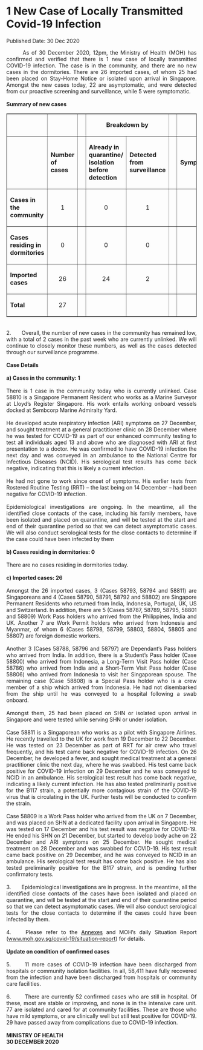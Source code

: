 <html>
    <meta http-equiv="Content-Type" content="text/html; charset=utf-8"/>
    <meta charset="utf-8"/>
    <title>1 New Case of Locally Transmitted Covid-19 Infection</title>
    <body><h1>1 New Case of Locally Transmitted Covid-19 Infection</h1>
    <p>Published Date: 30 Dec 2020</p> <p style="text-align: justify;">&nbsp; &nbsp; &nbsp; &nbsp;As of 30 December 2020, 12pm, the Ministry of Health (MOH) has confirmed and verified that there is 1 new case of locally transmitted COVID-19 infection. The case is in the community, and there are no new cases in the dormitories. There are 26 imported cases, of whom 25 had been placed on Stay-Home Notice or isolated upon arrival in Singapore. Amongst the new cases today, 22 are asymptomatic, and were detected from our proactive screening and surveillance, while 5 were symptomatic.&nbsp;&nbsp;<br><br><strong>Summary of new cases</strong><br></p><table border="1" cellspacing="0" cellpadding="0" width="605"><tbody><tr><td width="129"><p align="right">&nbsp;</p></td><td width="60"><p>&nbsp;</p></td><td width="16" valign="top"><p>&nbsp;</p></td><td width="192" colspan="2"><p align="center"><strong>Breakdown by</strong></p></td><td width="16" valign="top"><p>&nbsp;</p></td><td width="192" colspan="2"><p align="center"><strong>Breakdown by</strong></p></td></tr><tr><td width="129"><p align="right">&nbsp;</p></td><td width="60"><p><strong>Number of cases</strong></p></td><td width="16" valign="top"><p>&nbsp;</p></td><td width="96"><p><strong>Already in quarantine/ isolation before detection</strong></p></td><td width="96"><p><strong>Detected from surveillance</strong></p></td><td width="16" valign="top"><p>&nbsp;</p></td><td width="96"><p><strong>Symptomatic</strong></p></td><td width="96"><p><strong>Asymptomatic</strong></p></td></tr><tr><td width="129"><p><strong>Cases in the community</strong></p></td><td width="60"><p align="center">1</p></td><td width="16" valign="top"><p align="center">&nbsp;</p></td><td width="96"><p align="center">0</p></td><td width="96"><p align="center">1</p></td><td width="16" valign="top"><p align="center">&nbsp;</p></td><td width="96"><p align="center">1</p></td><td width="96"><p align="center">0</p></td></tr><tr><td width="129"><p><strong>Cases residing in dormitories</strong></p></td><td width="60"><p align="center">0</p></td><td width="16" valign="top"><p align="center">&nbsp;</p></td><td width="96"><p align="center">0</p></td><td width="96"><p align="center">0</p></td><td width="16" valign="top"><p align="center">&nbsp;</p></td><td width="96"><p align="center">0</p></td><td width="96"><p align="center">0</p></td></tr><tr><td width="129"><p><strong>Imported cases</strong></p></td><td width="60"><p align="center">26</p></td><td width="16" valign="top"><p align="center">&nbsp;</p></td><td width="96"><p align="center">24</p></td><td width="96"><p align="center">2</p></td><td width="16" valign="top"><p align="center">&nbsp;</p></td><td width="96"><p align="center">4</p></td><td width="96"><p align="center">22</p></td></tr><tr><td width="129"><p><strong>Total</strong></p></td><td width="60"><p align="center">27</p></td><td width="16" valign="top"><p align="center">&nbsp;</p></td><td width="96"><p align="center">&nbsp;</p></td><td width="96"><p align="center">&nbsp;</p></td><td width="16" valign="top"><p align="center">&nbsp;</p></td><td width="96"><p align="center">&nbsp;</p></td><td width="96"><p align="center">&nbsp;</p></td></tr></tbody></table><p style="text-align: justify;"><br>2.&nbsp; &nbsp; &nbsp; &nbsp;Overall, the number of new cases in the community has remained low, with a total of 2 cases in the past week who are currently unlinked. We will continue to closely monitor these numbers, as well as the cases detected through our surveillance programme.<br><br><strong>Case Details<br></strong><br><strong>a) Cases in the community: 1<br></strong><br>There is 1 case in the community today who is currently unlinked. Case 58810 is a Singapore Permanent Resident who works as a Marine Surveyor at Lloyd’s Register Singapore. His work entails working onboard vessels docked at Sembcorp Marine Admiralty Yard.&nbsp;<br><br>He developed acute respiratory infection (ARI) symptoms on 27 December, and sought treatment at a general practitioner clinic on 28 December where he was tested for COVID-19 as part of our enhanced community testing to test all individuals aged 13 and above who are diagnosed with ARI at first presentation to a doctor. He was confirmed to have COVID-19 infection the next day and was conveyed in an ambulance to the National Centre for Infectious Diseases (NCID). His serological test results has come back negative, indicating that this is likely a current infection.&nbsp;<br><br>He had not gone to work since onset of symptoms. His earlier tests from Rostered Routine Testing (RRT) – the last being on 14 December – had been negative for COVID-19 infection.&nbsp;<br><br>Epidemiological investigations are ongoing. In the meantime, all the identified close contacts of the case, including his family members, have been isolated and placed on quarantine, and will be tested at the start and end of their quarantine period so that we can detect asymptomatic cases. We will also conduct serological tests for the close contacts to determine if the case could have been infected by them<br><br><strong>b) Cases residing in dormitories: 0<br></strong><br>There are no cases residing in dormitories today.&nbsp;<br><br><strong>c) Imported cases: 26<br></strong><br>Amongst the 26 imported cases, 3 (Cases 58793, 58794 and 58811) are Singaporeans and 4 (Cases 58790, 58791, 58792 and 58802) are Singapore Permanent Residents who returned from India, Indonesia, Portugal, UK, US and Switzerland. In addition, there are 5 (Cases 58787, 58789, 58795, 58801 and 58809) Work Pass holders who arrived from the Philippines, India and UK. Another 7 are Work Permit holders who arrived from Indonesia and Myanmar, of whom 6 (Cases 58798, 58799, 58803, 58804, 58805 and 58807) are foreign domestic workers.&nbsp;<br><br>Another 3 (Cases 58788, 58796 and 58797) are Dependant’s Pass holders who arrived from India. In addition, there is a Student’s Pass holder (Case 58800) who arrived from Indonesia, a Long-Term Visit Pass holder (Case 58786) who arrived from India and a Short-Term Visit Pass holder (Case 58806) who arrived from Indonesia to visit her Singaporean spouse. The remaining case (Case 58808) is a Special Pass holder who is a crew member of a ship which arrived from Indonesia. He had not disembarked from the ship until he was conveyed to a hospital following a swab onboard.&nbsp;<br><br>Amongst them, 25 had been placed on SHN or isolated upon arrival in Singapore and were tested while serving SHN or under isolation.&nbsp;<br><br>Case 58811 is a Singaporean who works as a pilot with Singapore Airlines. He recently travelled to the UK for work from 19 December to 22 December. He was tested on 23 December as part of RRT for air crew who travel frequently, and his test came back negative for COVID-19 infection. On 26 December, he developed a fever, and sought medical treatment at a general practitioner clinic the next day, where he was swabbed. His test came back positive for COVID-19 infection on 29 December and he was conveyed to NCID in an ambulance. His serological test result has come back negative, indicating a likely current infection. He has also tested preliminarily positive for the B117 strain, a potentially more contagious strain of the COVID-19 virus that is circulating in the UK. Further tests will be conducted to confirm the strain.<br><br>Case 58809 is a Work Pass holder who arrived from the UK on 7 December, and was placed on SHN at a dedicated facility upon arrival in Singapore. He was tested on 17 December and his test result was negative for COVID-19. He ended his SHN on 21 December, but started to develop body ache on 22 December and ARI symptoms on 25 December. He sought medical treatment on 28 December and was swabbed for COVID-19. His test result came back positive on 29 December, and he was conveyed to NCID in an ambulance. His serological test result has come back positive. He has also tested preliminarily positive for the B117 strain, and is pending further confirmatory tests.&nbsp;<br><br>3.&nbsp; &nbsp; &nbsp; &nbsp;Epidemiological investigations are in progress. In the meantime, all the identified close contacts of the cases have been isolated and placed on quarantine, and will be tested at the start and end of their quarantine period so that we can detect asymptomatic cases. We will also conduct serological tests for the close contacts to determine if the cases could have been infected by them.<br><br>4.&nbsp; &nbsp; Please refer to the <a href="/docs/librariesprovider5/default-document-library/annexes3afc55a1d353454ba0d649842c42b6bc.pdf?sfvrsn=54c349ce_0" title="Annexes">Annexes</a>&nbsp;and MOH’s daily Situation Report (<a href="http://www.moh.gov.sg/covid-19/situation-report" title="" class="" target="">www.moh.gov.sg/covid-19/situation-report</a>) for details.&nbsp;<br><br><strong>Update on condition of confirmed cases<br></strong><br>5.&nbsp; &nbsp; &nbsp;11 more cases of COVID-19 infection have been discharged from hospitals or community isolation facilities. In all, 58,411 have fully recovered from the infection and have been discharged from hospitals or community care facilities.&nbsp;<br><br>6.&nbsp; &nbsp; &nbsp; &nbsp;There are currently 52 confirmed cases who are still in hospital. Of these, most are stable or improving, and none is in the intensive care unit. 77 are isolated and cared for at community facilities. These are those who have mild symptoms, or are clinically well but still test positive for COVID-19. 29 have passed away from complications due to COVID-19 infection.&nbsp;<br><br><strong>MINISTRY OF HEALTH<br>30 DECEMBER 2020</strong><br></p></body>
</html>